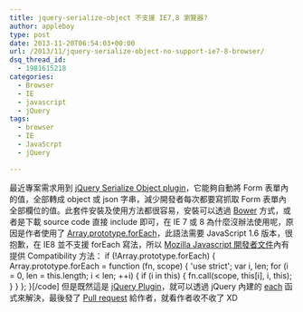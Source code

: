 ```yaml
---
title: jquery-serialize-object 不支援 IE7,8 瀏覽器?
author: appleboy
type: post
date: 2013-11-20T06:54:03+00:00
url: /2013/11/jquery-serialize-object-no-support-ie7-8-browser/
dsq_thread_id:
  - 1981615218
categories:
  - Browser
  - IE
  - javascript
  - jQuery
tags:
  - browser
  - IE
  - JavaScrpt
  - jQuery

---
```

最近專案需求用到 <a href="https://github.com/macek/jquery-serialize-object" target="_blank">jQuery Serialize Object plugin</a>，它能夠自動將 Form 表單內的值，全部轉成 object 或 json 字串，減少開發者每次都要寫抓取 Form 表單內全部欄位的值。此套件安裝及使用方法都很容易，安裝可以透過 <a href="http://bower.io/" target="_blank">Bower</a> 方式，或者是下載 source code 直接 include 即可，在 IE 7 或 8 為什麼沒辦法使用呢，原因是作者使用了 <a href="https://developer.mozilla.org/en-US/docs/Web/JavaScript/Reference/Global_Objects/Array/forEach" target="_blank">Array.prototype.forEach</a>，此語法需要 JavaScript 1.6 版本，很抱歉，在 IE8 並不支援 forEach 寫法，所以 <a href="https://developer.mozilla.org/en-US/docs/Web/JavaScript" target="_blank">Mozilla Javascript 開發者文件</a>內有提供 Compatibility 方法： if (!Array.prototype.forEach) { Array.prototype.forEach = function (fn, scope) { 'use strict'; var i, len; for (i = 0, len = this.length; i < len; ++i) { if (i in this) { fn.call(scope, this[i], i, this); } } }; }[/code] 但是既然這是 <a href="http://plugins.jquery.com/" target="_blank">jQuery Plugin</a>，就可以透過 jQuery 內建的 <a href="http://api.jquery.com/each/" target="_blank">each</a> 函式來解決，最後發了 <a href="https://github.com/macek/jquery-serialize-object/pull/14" target="_blank">Pull request</a> 給作者，就看作者收不收了 XD